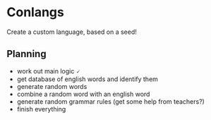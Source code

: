 # Conlangs
Create a custom language, based on a seed!
## Planning
* work out main logic 🗸
* get database of english words and identify them
* generate random words
* combine a random word with an english word
* generate random grammar rules (get some help from teachers?)
* finish everything
